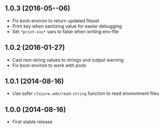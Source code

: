 ## 1.0.3 (2016-05--06)

* Fix boot-environ to return updated fileset
* Print key when santizing value for easier debugging
* Set `*print-xxx*` vars to false when writing env-file

## 1.0.2 (2016-01-27)

* Cast non-string values to strings and output warning
* Fix boot-environ to work with pods

## 1.0.1 (2014-08-16)

* Use safer `clojure.edn/read-string` function to read environment files

## 1.0.0 (2014-08-16)

* First stable release
